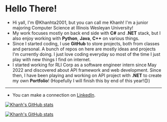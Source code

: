 # Hello There! 
- Hi yall, I'm @Khanhta2001, but you can call me Khanh! I'm a junior majoring Computer Science at Illinois Wesleyan University!
- My work focuses mostly on back end side with <b>C#</b> and <b>.NET</b> stack, but I also enjoy working with <b>Python</b>, <b>Java</b>, <b>C++</b> on various things. 
- Since I started coding, I use <b>GitHub</b> to store projects, both from classes and personal. A bunch of repos on here are mostly ideas and projects I'm currently doing. I just love coding everyday so most of the time I just play with new things I find on internet.
- I started working for RLI Corp as a software engineer intern since May 2022 and discovered about API framework and web development. Since then, I have been playing and working on API project with <b>.NET</b> to create my own <b>Portfolio</b>! (Hopefully I will finish this by end of this year!😊)

--- 
- You can make a connection on <a href="https://www.linkedin.com/in/an-khanh-tran/" target="_blank">LinkedIn</a>. 

[![Khanh's GitHub stats](https://github-readme-stats.vercel.app/api?username=khanhta2001&theme=cobalt&hide=stars,prs)](https://github.com/khanhta2001)

[![Khanh's GitHub stats](https://github-readme-stats.vercel.app/api/top-langs/?username=khanhta2001&theme=cobalt&hide=html,css)](https://github.com/khanhta2001)